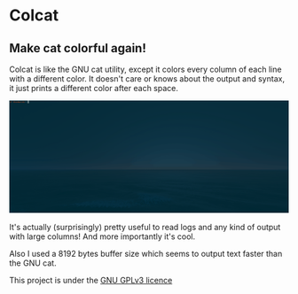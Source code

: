 # Colcat

## Make cat colorful again!

Colcat is like the GNU cat utility, except it colors every column of each line with a different color.
It doesn't care or knows about the output and syntax, it just prints a different color after each space. 

![screen](https://raw.githubusercontent.com/lp1dev/colcat/master/screen.gif)
    
It's actually (surprisingly) pretty useful to read logs and any kind of output with large columns!
And more importantly it's cool.

Also I used a 8192 bytes buffer size which seems to output text faster than the GNU cat.

This project is under the [GNU GPLv3 licence](./LICENCE.md)
